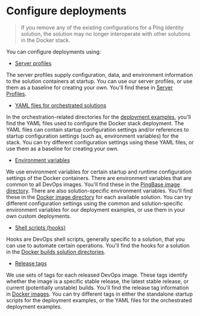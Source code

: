 # Configure deployments

> If you remove any of the existing configurations for a Ping Identity solution, the solution may no longer interoperate with other solutions in the Docker stack.

You can configure deployments using:

  * [Server profiles](profiles.md)

  The server profiles supply configuration, data, and environment information to the solution containers at startup. You can use our server profiles, or use them as a baseline for creating your own. You'll find these in [Server Profiles](server-profiles/README.md).

  * [YAML files for orchestrated solutions](yamlFiles.md)

  In the orchestration-related directories for the [deployment examples](../README.md), you'll find the YAML files used to configure the Docker stack deployment. The YAML files can contain startup configuration settings and/or references to startup configuration settings (such as, environment variables) for the stack. You can try different configuration settings using these YAML files, or use them as a baseline for creating your own.

  * [Environment variables](environmentVars.md)

  We use environment variables for certain startup and runtime configuration settings of the Docker containers. There are environment variables that are common to all DevOps images. You'll find these in the [PingBase image directory](https://pingidentity-devops.gitbook.io/devops/docker-images/pingbase). There are also solution-specific environment variables. You'll find these in the [Docker image directory](https://pingidentity-devops.gitbook.io/devops/docker-images/pingbase) for each available solution. You can try different configuration settings using the common and solution-specific environment variables for our deployment examples, or use them in your own custom deployments.

  * [Shell scripts (hooks)](hooks.md)

  Hooks are DevOps shell scripts, generally specific to a solution, that you can use to automate certain operations. You'll find the hooks for a solution in the [Docker builds solution directories](../../pingidentity-docker-builds).

  * [Release tags](releaseTags.md)

  We use sets of tags for each released DevOps image. These tags identify whether the image is a specific stable release, the latest stable release, or current (potentially unstable) builds. You'll find the release tag information in [Docker images](docker-images/README.md). You can try different tags in either the standalone startup scripts for the deployment examples, or the YAML files for the orchestrated deployment examples.
